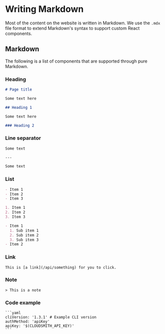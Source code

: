 # Writing Markdown

Most of the content on the website is written in Markdown. We use the `.mdx` file format to extend Markdown's syntax to support custom React components.

## Markdown

The following is a list of components that are supported through pure Markdown.

### Heading

```md
# Page title

Some text here

## Heading 1

Some text here

### Heading 2
```

### Line separator

```md
Some text

---

Some text
```

### List

```md
- Item 1
- Item 2
- Item 3

1. Item 1
2. Item 2
3. Item 3

- Item 1
  1. Sub item 1
  2. Sub item 2
  3. Sub item 3
- Item 2
```

### Link

```mdx
This is [a link](/api/something) for you to click.
```

### Note

```mdx
> This is a note
```

### Code example

````mdx
```yaml
cliVersion: '1.3.1' # Example CLI version
authMethod: 'apiKey'
apiKey: '$(CLOUDSMITH_API_KEY)'
```
````
